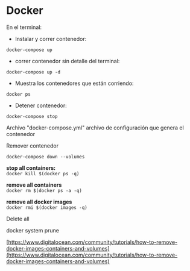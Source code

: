 # Docker

En el terminal:

* Instalar y correr contenedor:

```text
docker-compose up
```

* correr contenedor sin detalle del terminal:

```text
docker-compose up -d
```

* Muestra los contenedores que están corriendo:

```text
docker ps
```

* Detener contenedor:

```text
docker-compose stop
```

Archivo "docker-compose.yml" archivo de configuración que genera el contenedor

Remover contenedor

```text
docker-compose down --volumes
```

**stop all containers:**  
`docker kill $(docker ps -q)`

**remove all containers**  
`docker rm $(docker ps -a -q)`

**remove all docker images**  
`docker rmi $(docker images -q)`

Delete all

docker system prune

[https://www.digitalocean.com/community/tutorials/how-to-remove-docker-images-containers-and-volumes](https://www.digitalocean.com/community/tutorials/how-to-remove-docker-images-containers-and-volumes)
